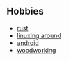 ## Hobbies

* [rust](/hobbies/rust/)
* [linuxing around](/hobbies/linux.html)
* [android](/hobbies/android.html)
* [woodworking](/hobbies/woodworking.html)

